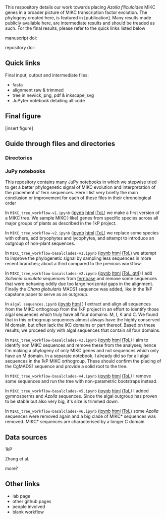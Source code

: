 This respository details our work towards placing _Azolla filiculoides_ MIKC genes in a broader picture of MIKC transcription factor evolution.
The phylogeny created here, is featured in \[publication\].
Many results made publicly available here, are intermediate results and should be treaded as such.
For the final results, please refer to the quick links listed below

manuscript doi:

repository doi:

## Quick links
Final input, output and intermediate files:
* fasta
* alignment raw & trimmed
* tree in newick, png, pdf & inkscape_svg
* JuPyter notebook detailing all code

## Final figure
\[insert figure\]

## Guide through files and directories

### Directories

### JuPy notebooks
This repository contains many JuPy notebooks in which we stepwise tried to get a better phylogenetic signal of MIKC evolution and interpretation of the placement of fern sequences.
Here I list very briefly the main conclusion or improvement for each of these files in their chronological order

In `MIKC_tree_workflow-v1.ipynb`
([ipynb](https://github.com/lauralwd/MIKC_tree/blob/master/MIKC_tree_workflow-v1.ipynb)
[html](https://htmlpreview.github.io/?https://github.com/lauralwd/MIKC_tree/blob/master/docs/MIKC_tree_workflow-v1.html)
[iToL](https://itol.embl.de/tree/9421021579373181591777160))
we make a first version of a MIKC tree.
We sample MIKC(-like) genes from specific species across all major groups of plants as described in the 1kP project.

In `MIKC_tree_workflow-v2.ipynb`
([ipynb](https://github.com/lauralwd/MIKC_tree/blob/master/MIKC_tree_workflow-v2.ipynb)
[html](https://htmlpreview.github.io/?https://github.com/lauralwd/MIKC_tree/blob/master/docs/MIKC_tree_workflow-v2.html)
[iToL](https://itol.embl.de/tree/9421021579263431592334615))
we replace some species with others, add bryophytes and lycophytes, and attempt to introduce an outgroup of non-plant sequences.

In `MIKC_tree_workflow-basalclades-v1.ipynb`
([ipynb](https://github.com/lauralwd/MIKC_tree/blob/master/MIKC_tree_workflow-basalclades-v1.ipynb)
[html](https://htmlpreview.github.io/?https://github.com/lauralwd/MIKC_tree/blob/master/docs/MIKC_tree_workflow-basalclades-v1.html)
[iToL](https://itol.embl.de/tree/9421021579288351592221930))
we attempt to improve the phylogenetic signal by sampling less sequences in more recent branches; about a third compared to the previous workflow.

In `MIKC_tree_workflow-basalclades-v2.ipynb`
([ipynb](https://github.com/lauralwd/MIKC_tree/blob/master/MIKC_tree_workflow-basalclades-v2.ipynb)
[html](https://htmlpreview.github.io/?https://github.com/lauralwd/MIKC_tree/blob/master/docs/MIKC_tree_workflow-basalclades-v2.ipynb)
[iToL_gt4](https://itol.embl.de/tree/13121158204159901593010248))
I add _Salivinia cuculata_ sequences from [fernbase](fernbase.org) and remove some sequences that were behaving oddly due too large horizontal gaps in the alignment.
Finally the _Chara globularis_ MADS1 sequence was added, like in the 1kP capstone paper to serve as an outgroup.

In `algal sequences.ipynb`
([ipynb](https://github.com/lauralwd/MIKC_tree/blob/master/algal%20sequences.ipynb)
[html](https://htmlpreview.github.io/?https://github.com/lauralwd/MIKC_tree/blob/master/docs/algal_sequences.html)
)
I extract and align all sequences from the MIKC orthogroup from the 1kP project in an effort to identify those algal sequences which truly have all four domains: M, I, K and C.
We found that in this orthogroup sequences almost always have the highly conserved M domain, but often lack the IKC domains or part thereof.
Based on these results, we proceed only with algal sequences that contain all four domains.

In `MIKC_tree_workflow-basalclades-v3.ipynb`
([ipynb](https://github.com/lauralwd/MIKC_tree/blob/master/MIKC_tree_workflow-basalclades-v3.ipynb)
[html](https://htmlpreview.github.io/?https://github.com/lauralwd/MIKC_tree/blob/master/docs/MIKC_tree_workflow-basalclades-v3.ipynb)
[iToL](https://itol.embl.de/tree/13121159166346421593419936))
I aim to identify non MIKC sequences and remove these from the analyses;
hence I'm making a phylogeny of only MIKC genes and not sequences which only have an M domain.
In a separate notebook, I already did so for all algal sequences in the 1kP MIKC orthogroup.
These should confirm the placing of the CgMADS1 sequence and provide a solid root to the tree.

In `MIKC_tree_workflow-basalclades-v4.ipynb`
([ipynb](https://github.com/lauralwd/MIKC_tree/blob/master/MIKC_tree_workflow-basalclades-v4.ipynb)
[html](https://htmlpreview.github.io/?https://github.com/lauralwd/MIKC_tree/blob/master/docs/MIKC_tree_workflow-basalclades-v4.ipynb)
[iToL](https://itol.embl.de/tree/9421021579173651593446746))
I remove some sequences and run the tree with non-parametric bootstraps instead.

In `MIKC_tree_workflow-basalclades-v5.ipynb`
([ipynb](https://github.com/lauralwd/MIKC_tree/blob/master/MIKC_tree_workflow-basalclades-v5.ipynb)
[html](https://htmlpreview.github.io/?https://github.com/lauralwd/MIKC_tree/blob/master/docs/MIKC_tree_workflow-basalclades-v5.ipynb)
[iToL](https://itol.embl.de/tree/9421021579163171593685733))
I added gymnosperms and _Azolla_ sequences.
Since the algal outgroup has proven to be stable but also very big, it's size is trimmed down.

In `MIKC_tree_workflow-basalclades-v6.ipynb`
([ipynb](https://github.com/lauralwd/MIKC_tree/blob/master/MIKC_tree_workflow-basalclades-v6.ipynb)
[html](https://htmlpreview.github.io/?https://github.com/lauralwd/MIKC_tree/blob/master/docs/MIKC_tree_workflow-basalclades-v6.ipynb)
[iToL](https://itol.embl.de/tree/942102157910201593716454))
some _Azolla_ sequences were removed again and a big clade of MIKC* sequences was removed.
MIKC* sequences are characterised by a longer C domain.


## Data sources
1kP

Zhang et al.

more?

## Other links
 * lab page
 * other github pages
 * people involved
 * blank workflow

